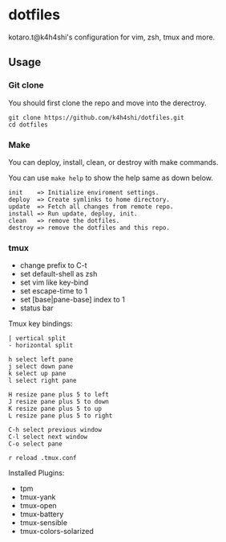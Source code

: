 # dotfiles
kotaro.t@k4h4shi's configuration for vim, zsh, tmux and more.

## Usage

### Git clone
You should first clone the repo and move into the derectroy.
```
git clone https://github.com/k4h4shi/dotfiles.git
cd dotfiles
```

### Make
You can deploy, install, clean, or destroy with make commands.

You can use `make help` to show the help same as down below.

```
init    => Initialize enviroment settings.
deploy  => Create symlinks to home directory.
update  => Fetch all changes from remote repo.
install => Run update, deploy, init.
clean   => remove the dotfiles.
destroy => remove the dotfiles and this repo.
```

### tmux
- change prefix to C-t
- set default-shell as zsh
- set vim like key-bind
- set escape-time to 1
- set [base|pane-base] index to 1
- status bar

Tmux key bindings:

```
| vertical split
- horizontal split

h select left pane
j select down pane
k select up pane
l select right pane

H resize pane plus 5 to left
J resize pane plus 5 to down
K resize pane plus 5 to up
L resize pane plus 5 to right

C-h select previous window
C-l select next window
C-o select pane

r reload .tmux.conf
```

Installed Plugins:
- tpm
- tmux-yank
- tmux-open
- tmux-battery
- tmux-sensible
- tmux-colors-solarized
